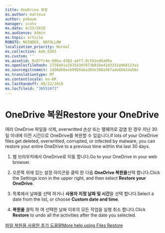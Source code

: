 ```yaml
---
title: OneDrive 복원
ms.author: matteva
author: pebaum
manager: scotv
ms.date: 4/25/2018
ms.audience: Admin
ms.topic: article
ROBOTS: NOINDEX, NOFOLLOW
localization_priority: Normal
ms.collection: Adm_O365
ms.custom: ''
ms.assetid: 8c07fc4e-98ba-438d-a4f7-9cfb1ed6a08a
ms.openlocfilehash: 2750a91a243543df073b016e41d3332a968123a1
ms.sourcegitcommit: 1d98db8acb9959aba3b5e308a567ade6b62da56c
ms.translationtype: MT
ms.contentlocale: ko-KR
ms.lasthandoff: 08/22/2019
ms.locfileid: "36551673"
---
```

# <a name="restore-your-onedrive"></a><span data-ttu-id="055fe-102">OneDrive 복원</span><span class="sxs-lookup"><span data-stu-id="055fe-102">Restore your OneDrive</span></span>

<span data-ttu-id="055fe-103">여러 OneDrive 파일을 삭제, overwritted 손상 또는 맬웨어로 감염 된 경우 지난 30 일 이내에 이전 시간으로 OneDrive를 복원할 수 있습니다.</span><span class="sxs-lookup"><span data-stu-id="055fe-103">If lots of your OneDrive files get deleted, overwritted, corrupted, or infected by malware, you can restore your entire OneDrive to a previous time within the last 30 days.</span></span>
  
1. <span data-ttu-id="055fe-104">웹 브라우저에서 OneDrive로 이동 합니다.</span><span class="sxs-lookup"><span data-stu-id="055fe-104">Go to your OneDrive in your web browser.</span></span>
    
2. <span data-ttu-id="055fe-105">오른쪽 위에 있는 설정 아이콘을 클릭 한 다음 **OneDrive 복원을**선택 합니다.</span><span class="sxs-lookup"><span data-stu-id="055fe-105">Click the Settings icon in the upper right, and then select **Restore your OneDrive**.</span></span>
    
3. <span data-ttu-id="055fe-106">목록에서 날짜를 선택 하거나 **사용자 지정 날짜 및 시간**을 선택 합니다.</span><span class="sxs-lookup"><span data-stu-id="055fe-106">Select a date from the list, or choose **Custom date and time**.</span></span>
    
4. <span data-ttu-id="055fe-107">**복원을** 클릭 하 여 선택한 날짜 이후의 모든 작업을 실행 취소 합니다.</span><span class="sxs-lookup"><span data-stu-id="055fe-107">Click **Restore** to undo all the activities after the date you selected.</span></span> 
    
[<span data-ttu-id="055fe-108">파일 복원을 사용한 추가 도움말</span><span class="sxs-lookup"><span data-stu-id="055fe-108">More help using Files Restore</span></span>](https://go.microsoft.com/fwlink/?linkid=872874)
  

